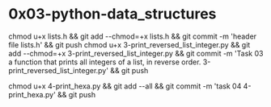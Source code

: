 # 0x03-python-data_structures

chmod u+x lists.h && git add --chmod=+x lists.h && git commit -m 'header file lists.h' && git push
chmod u+x 3-print_reversed_list_integer.py && git add --chmod=+x 3-print_reversed_list_integer.py && git commit -m 'Task 03 a function that prints all integers of a list, in reverse order. 3-print_reversed_list_integer.py' && git push

chmod u+x 4-print_hexa.py && git add --all && git commit -m 'task 04 4-print_hexa.py' && git push
